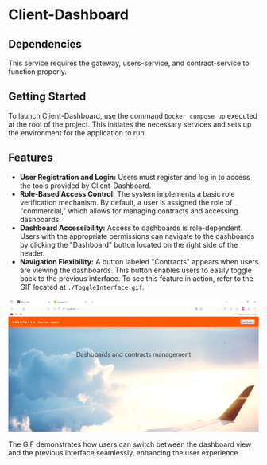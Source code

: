 # Client-Dashboard

## Dependencies
This service requires the gateway, users-service, and contract-service to function properly.

## Getting Started
To launch Client-Dashboard, use the command `Docker compose up` executed at the root of the project. This initiates the necessary services and sets up the environment for the application to run.

## Features
- **User Registration and Login:** Users must register and log in to access the tools provided by Client-Dashboard.
- **Role-Based Access Control:** The system implements a basic role verification mechanism. By default, a user is assigned the role of "commercial," which allows for managing contracts and accessing dashboards.
- **Dashboard Accessibility:** Access to dashboards is role-dependent. Users with the appropriate permissions can navigate to the dashboards by clicking the "Dashboard" button located on the right side of the header.
- **Navigation Flexibility:** A button labeled "Contracts" appears when users are viewing the dashboards. This button enables users to easily toggle back to the previous interface. To see this feature in action, refer to the GIF located at `./ToggleInterface.gif`.

![Navigation Flexibility](./ToggleInterface.gif)

The GIF demonstrates how users can switch between the dashboard view and the previous interface seamlessly, enhancing the user experience.
